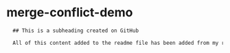 # merge-conflict-demo
```md
  ## This is a subheading created on GitHub

  All of this content added to the readme file has been added from my remote GitHub repository.
  ```
